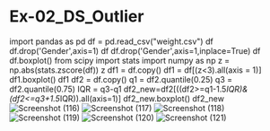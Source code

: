 # Ex-02_DS_Outlier
import pandas as pd
df = pd.read_csv("weight.csv")
df
df.drop('Gender',axis=1)
df
df.drop('Gender',axis=1,inplace=True)
df
df.boxplot()
from scipy import stats
import numpy as np
z = np.abs(stats.zscore(df))
z
df1 = df.copy()
df1 = df[(z<3).all(axis = 1)]
df1.boxplot()
df1
df2 = df.copy()
q1 = df2.quantile(0.25)
q3 = df2.quantile(0.75)
IQR = q3-q1
df2_new=df2[((df2>=q1-1.5*IQR)&(df2<=q3+1.5*IQR)).all(axis=1)]
df2_new.boxplot()
df2_new![Screenshot (116)](https://user-images.githubusercontent.com/79370364/161583964-19cf6f55-2b9b-4748-b75d-6e5b25afeae6.png)
![Screenshot (117)](https://user-images.githubusercontent.com/79370364/161583970-57399120-6b1b-4096-943e-17937276df65.png)
![Screenshot (118)](https://user-images.githubusercontent.com/79370364/161583973-d89af04c-2bfd-4cb7-a1ac-eba6a3ece294.png)
![Screenshot (119)](https://user-images.githubusercontent.com/79370364/161583977-610086e0-49fd-464d-ad4d-645840792d72.png)
![Screenshot (120)](https://user-images.githubusercontent.com/79370364/161583981-33305104-ef67-400d-8b56-4a0543b6e835.png)
![Screenshot (121)](https://user-images.githubusercontent.com/79370364/161583989-fedef37b-8420-4382-a070-af3443bc5a96.png)

